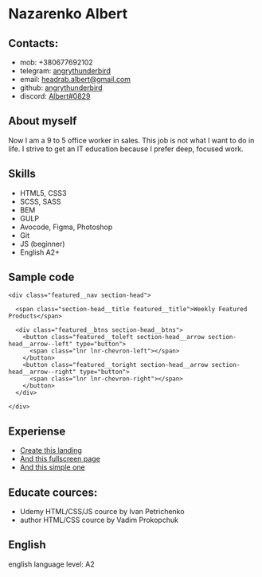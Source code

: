 # __Nazarenko Albert__

## Contacts:
   * mob: +380677692102
   * telegram: [angrythunderbird](https://t.me/angrythunderbird)
   * email: headrab.albert@gmail.com
   * github: [angrythunderbird](https://github.com/angrythunderbird)
   * discord: [Albert#0829](https://discord.gg/Trsr4JyXaH)

## About myself
   Now I am a 9 to 5 office worker in sales. This job is not what I want to do in life. I strive to get an IT education because I prefer deep, focused work.

## Skills
   * HTML5, CSS3
   * SCSS, SASS
   * BEM
   * GULP
   * Avocode, Figma, Photoshop
   * Git
   * JS (beginner)
   * English A2+

## Sample code

```
<div class="featured__nav section-head">

  <span class="section-head__title featured__title">Weekly Featured Products</span>

  <div class="featured__btns section-head__btns">
    <button class="featured__toleft section-head__arrow section-head__arrow--left" type="button">
      <span class="lnr lnr-chevron-left"></span>
    </button>
    <button class="featured__toright section-head__arrow section-head__arrow--right" type="button">
      <span class="lnr lnr-chevron-right"></span>
    </button>
  </div>

</div>
```

## Experiense
   * [Create this landing](https://angrythunderbird.github.io/)
   * [And this fullscreen page](https://angrythunderbird.github.io/surf)
   * [And this simple one](https://angrythunderbird.github.io/Jetro/)

## Educate cources:
   * Udemy HTML/CSS/JS cource by Ivan Petrichenko
   * author HTML/CSS cource by Vadim Prokopchuk

## English
   english language level: A2